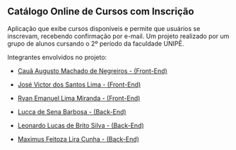 ## Catálogo Online de Cursos com Inscrição

Aplicação que exibe cursos disponíveis e permite que usuários se inscrevam, recebendo confirmação por e-mail. Um projeto realizado por um grupo de alunos cursando o 2º período da faculdade UNIPÊ.

Integrantes envolvidos no projeto:
 - [Cauã Augusto Machado de Negreiros - (Front-End)](https://github.com/cauaaugustow)
 - [José Victor dos Santos Lima - (Front-End)](https://github.com/VictorSLima7)
 - [Ryan Emanuel Lima Miranda - (Front-End)](https://github.com/ryanlimaw)

 - [Lucca de Sena Barbosa - (Back-End)](https://github.com/luccasena)
 - [Leonardo Lucas de Brito Silva - (Back-End)](https://github.com/leonardolucasbs)
 - [Maximus Feitoza Lira Cunha - (Back-End)](https://github.com/MaxFeitoza)
